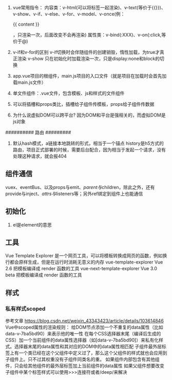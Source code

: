 1. vue常用指令：
内容类：v-html(可以将标签一起渲染)、v-text(等价于{{}})、v-show、v-if、v-else、v-for、v-model、v-once(例：<p v-once>{{ content }}</p>，只渲染一次，后面改变不会再渲染)
属性类：v-bind(:XXX)、v-on(:click,等价于@)

2. v-if和v-for的区别
v-if切换时会伴随组件的创建销毁，惰性加载，为true才真正渲染
v-show 只在初始化时加载渲染一次，只是display:none和block的切换

3. app.vue项目的根组件，main.js项目的入口文件（就是项目在加载时会首先加载main.js文件）

4. 单文件组件：.vue文件，包含模板、js和样式的文件组件

5. 可以将插槽和props类比，插槽给子组件传模板，props给子组件传数据

6. 为什么说虚拟DOM可以跨平台? 因为DOM和平台是强相关的，而虚拟DOM是js对象

########## 路由 #########
1. 默认hash模式，a链接本地跳转的形式，相当于一个锚点
history是h5方式的路由，项目正式部署的时候，需要后台配合，因为相当于发起一个请求，没有处理这种请求，就会报404

## 组件通信
vuex、eventBus、以及props与emit、$parent与$children，除此之外，还有provide与inject、$attrs与$listeners等；另外ref绑定到组件上也能通信

## 初始化
1. el是element的意思

## 工具
Vue Template Explorer
是一个网页工具，可以将模板转换成网页的函数，例如换行都会原样生成，但是在运行时消耗无意义的内存
vue-template-explorer
Vue 2.6 把模板编译成 render 函数的工具 vue-next-template-explorer Vue 3.0 beta
把模板编译成 render 函数的工具


## 样式
### 私有样式scoped
参考文章
https://blog.csdn.net/weixin_43343423/article/details/103614846
Vue中scoped属性的渲染规则：
给DOM节点添加一个不重复的data属性（比如data-v-7ba5bd90）来表示他的唯一性
在每个CSS选择器末尾（编译后生成的CSS）加一个当前组件的data属性选择器（如[data-v-7ba5bd90]）来私有化样式。选择器末尾的data属性和其对应的DOM中的data属性相匹配
子组件最外层标签上有一个类已经在这个父组件中定义过了，那么这个父组件的样式就也会应用到子组件上。只不过其权重没有子组件同类名的重。
如果组件内部包含有其他组件，只会给其他组件的最外层标签加上当前组件的data属性
如果父组件想要改变子组件中某个标签样式可以使用>>>连接符或者/deep/来解决
